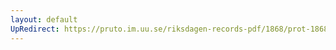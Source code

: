 ```yaml
---
layout: default
UpRedirect: https://pruto.im.uu.se/riksdagen-records-pdf/1868/prot-1868--ak--422/prot-1868--ak--422_038.pdf
---
```

